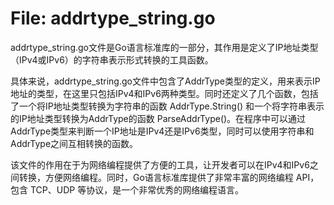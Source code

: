 # File: addrtype_string.go

addrtype_string.go文件是Go语言标准库的一部分，其作用是定义了IP地址类型（IPv4或IPv6）的字符串表示形式转换的工具函数。

具体来说，addrtype_string.go文件中包含了AddrType类型的定义，用来表示IP地址的类型，在这里只包括IPv4和IPv6两种类型。同时还定义了几个函数，包括了一个将IP地址类型转换为字符串的函数 AddrType.String() 和一个将字符串表示的IP地址类型转换为AddrType的函数 ParseAddrType()。在程序中可以通过AddrType类型来判断一个IP地址是IPv4还是IPv6类型，同时可以使用字符串和AddrType之间互相转换的函数。

该文件的作用在于为网络编程提供了方便的工具，让开发者可以在IPv4和IPv6之间转换，方便网络编程。同时，Go语言标准库提供了非常丰富的网络编程 API，包含 TCP、UDP 等协议，是一个非常优秀的网络编程语言。

